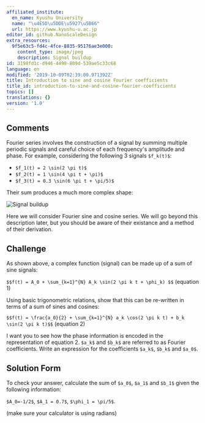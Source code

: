 ```yaml
---
affiliated_institute:
  en_name: Kyushu University
  name: "\u4E5D\u5DDE\u5927\u5B66"
  url: https://www.kyushu-u.ac.jp
editor_id: github.NanoScaleDesign
extra_resources:
  9f5e63c5-fd4c-4fce-8835-95176ae3e000:
    content_type: image/jpeg
    description: Signal buildup
id: 3198fd1c-d946-4490-809d-539ae5c33c68
language: en
modified: '2019-10-09T02:39:00.971392Z'
title: Introduction to sine and cosine Fourier coefficients
title_id: introduction-to-sine-and-cosine-fourier-coefficients
topics: []
translations: {}
version: '1.0'
---
```


## Comments
Fourier series involves the construction of a signal by summing multiple periodic signals and careful choice of each frequency's amplitude and phase. For example, considering the following 3 signals `$f_k(t)$`:

- `$f_1(t) = 2 \sin(2 \pi t)$`
- `$f_2(t) = 1 \sin(4 \pi t + \pi)$`
- `$f_3(t) = 0.3 \sin(6 \pi t + \pi/5)$`

Their sum produces a much more complex shape:

![Signal buildup](/api/v0/teachers/github.NanoScaleDesign/resources/public/9f5e63c5-fd4c-4fce-8835-95176ae3e000.jpeg/9f5e63c5-fd4c-4fce-8835-95176ae3e000.jpeg)

Here we will consider Fourier sine and cosine series. We will go beyond this description later, but you should be aware of their existance and a method of their derivation.


## Challenge
As shown above, a complex function (signal) can be made up of a sum of sine signals:

`$$f(t) = A_0 + \sum_{k=1}^{N} A_k \sin(2 \pi k t + \phi_k) $$` (equation 1)

Using basic trigonometric relations, show that this can be re-written in terms of a sum of sines and cosines:

`$$f(t) = \frac{a_0}{2} + \sum_{k=1}^{N} a_k \cos(2 \pi k t) + b_k \sin(2 \pi k t)$$`  (equation 2)

I want you to see how the phase information is encoded in the representation of equation 2. `$a_k$` and `$b_k$` are referred to as Fourier coefficients. Write an expression for the coefficients `$a_k$`, `$b_k$` and `$a_0$`.


## Solution Form
To check your answer, calculate the sum of `$a_0$`, `$a_1$` and `$b_1$` given the following information:

`$A_0=-1/2$`, `$A_1 = 0.7$`, `$\phi_1 = \pi/5$`.

(make sure your calculator is using radians)





